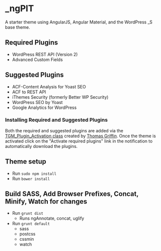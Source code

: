 # _ngPIT
A starter theme using AngularJS, Angular Material, and the WordPress _S base theme.

## Required Plugins
* WordPress REST API (Version 2)
* Advanced Custom Fields

## Suggested Plugins
* ACF-Content Analysis for Yoast SEO
* ACF to REST API
* iThemes Security (formerly Better WP Security)
* WordPress SEO by Yoast
* Google Analytics for WordPress

### Installing Required and Suggested Plugins
Both the required and suggested plugins are added via the [TGM_Plugin_Activation class](/includes/plugins/class-tgm-plugin-activation.php) created by [Thomas Griffin](http://tgmpluginactivation.com/). Once the theme is activated click on the "Activate required plugins" link in the notification to automatically download the plugins.

## Theme setup
* Run `sudo npm install`
* Run `bower install`

## Build SASS, Add Browser Prefixes, Concat, Minify, Watch for changes
* Run `grunt dist`
  * Runs ngAnnotate, concat, uglify
* Run `grunt default`
  * sass
  * postcss
  * cssmin
  * watch
